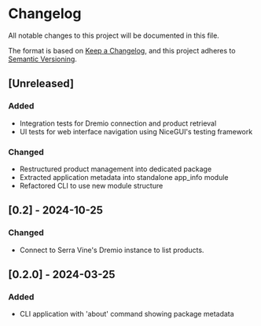 # Changelog

All notable changes to this project will be documented in this file.

The format is based on [Keep a Changelog](https://keepachangelog.com/en/1.0.0/),
and this project adheres to [Semantic Versioning](https://semver.org/spec/v2.0.0.html).

## [Unreleased]

### Added

- Integration tests for Dremio connection and product retrieval
- UI tests for web interface navigation using NiceGUI's testing framework

### Changed

- Restructured product management into dedicated package
- Extracted application metadata into standalone app_info module
- Refactored CLI to use new module structure

## [0.2] - 2024-10-25

### Changed

- Connect to Serra Vine's Dremio instance to list products.

## [0.2.0] - 2024-03-25

### Added

- CLI application with 'about' command showing package metadata
